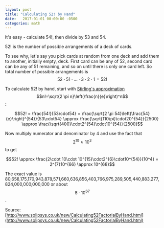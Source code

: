 ```yaml
---
layout: post
title: "Calculating 52! by Hand"
date:   2017-01-01 00:00:00 -0500
categories: math
---
```


It's easy - calculate 54!, then divide by 53 and 54.

<!--more-->

52! is the number of possible arrangements of a deck of cards.

To see why, let's say you pick cards at random from one deck and add them to another, 
initially empty, deck. First card can be any of 52, second card can be any of 51 remaining, 
and so on until there is only one card left. So total number of possible arrangements is 
$$52 \cdot 51 \cdot ... \cdot 3 \cdot 2 \cdot 1 = 52!$$

To calculate 52! by hand, start with [Stirling's approximation](https://en.wikipedia.org/wiki/Stirling%27s_approximation) 
$$n!=\sqrt{2 \pi n}\left(\frac{n}{e}\right)^n$$:

$$52! = \frac{54!}{53\cdot54} 
= \frac{\sqrt{2 \pi 54}\left(\frac{54}{e}\right)^{54}}{53\cdot54}
\approx \frac{\sqrt{110\pi}\cdot20^{54}}{2500} 
\approx \frac{\sqrt{400}\cdot2^{54}\cdot10^{54}}{2500}$$

Now multiply numerator and denominator by 4 and use the fact that $$2^{10}\approx 10^3$$ to get

$$52! \approx \frac{2\cdot 10\cdot 10^{15}\cdot2^{6}\cdot10^{54}}{10^4}
= 2^{7}10^{66} \approx 10^{68}$$

The exact value is 80,658,175,170,943,878,571,660,636,856,403,766,975,289,505,440,883,277,824,000,000,000,000
or about $$8 \cdot 10^{67}$$.

Source: [http://www.solipsys.co.uk/new/Calculating52FactorialByHand.html](http://www.solipsys.co.uk/new/Calculating52FactorialByHand.html)
